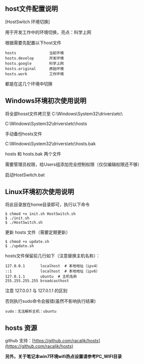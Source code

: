 ## host文件配置说明

[HostSwitch 环境切换]

用于开发工作中的环境切换，亮点：科学上网

根据需要先配置以下host文件
```
hosts               当前环境
hosts.develop       开发环境
hosts.google        科学上网
hosts.original      原始环境
hosts.work          工作环境
```
都是在这几个环境中切换


## Windows环境初次使用说明

将全部hosst文件拷贝至 C:\Windows\System32\drivers\etc\

C:\Windows\System32\drivers\etc\hosts

手动备份hosts文件

C:\Windows\System32\drivers\etc\hosts.bak


hosts 和 hosts.bak 两个文件

需要管理员权限，给Users组添加完全控制权限（仅仅编辑权限还不够）

启动HostSwitch.bat


## Linux环境初次使用说明

将此目录放在home目录即可，执行以下命令
```
$ chmod +x init.sh HostSwitch.sh
$ ./init.sh
$ ./HostSwitch.sh
```

更新 hosts 文件（需要定期更新）
```
$ chmod +x update.sh
$ ./update.sh
```

hosts文件保留前几行如下（注意替换主机名称）：
```
127.0.0.1       localhost  # 本地地址（ipv4）
::1             localhost  # 本地地址（ipv6）
127.0.1.1       ubuntu  # 主机名称
255.255.255.255	broadcasthost
```

注意 127.0.0.1 与 127.0.1.1 的区别

否则执行sudo命令会报错(虽然不影响执行结果)
```
sudo：无法解析主机：ubuntu
```

## hosts 资源

github 支持：[https://github.com/racaljk/hosts](https://github.com/racaljk/hosts)

__另外，关于笔记本win7环境wifi热点设置请参考PC_WIFI目录__
